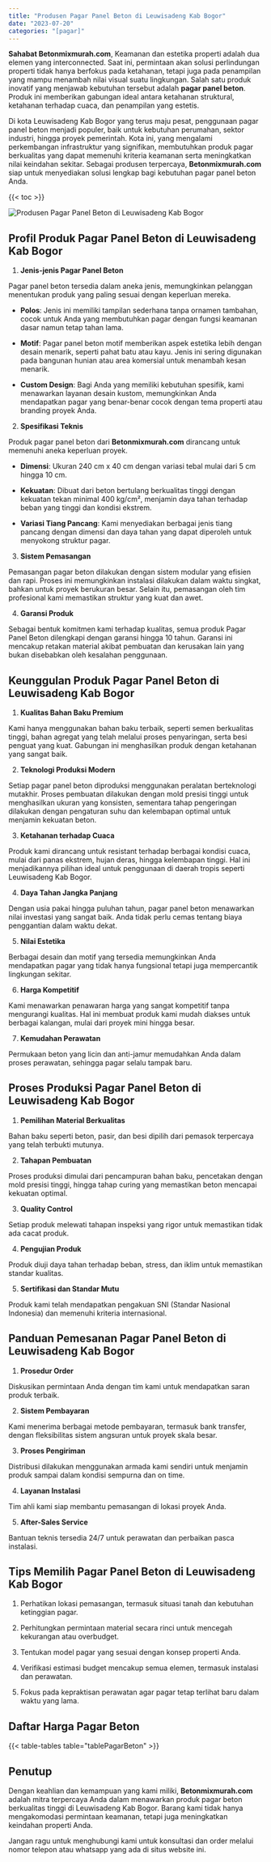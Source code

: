 ```yaml
---
title: "Produsen Pagar Panel Beton di Leuwisadeng Kab Bogor"
date: "2023-07-20"
categories: "[pagar]"
---
```


**Sahabat Betonmixmurah.com**, Keamanan dan estetika properti adalah dua elemen yang interconnected. Saat ini, permintaan akan solusi perlindungan properti tidak hanya berfokus pada ketahanan, tetapi juga pada penampilan yang mampu menambah nilai visual suatu lingkungan. Salah satu produk inovatif yang menjawab kebutuhan tersebut adalah **pagar panel beton**. Produk ini memberikan gabungan ideal antara ketahanan struktural, ketahanan terhadap cuaca, dan penampilan yang estetis.  

Di kota Leuwisadeng Kab Bogor yang terus maju pesat, penggunaan pagar panel beton menjadi populer, baik untuk kebutuhan perumahan, sektor industri, hingga proyek pemerintah. Kota ini, yang mengalami perkembangan infrastruktur yang signifikan, membutuhkan produk pagar berkualitas yang dapat memenuhi kriteria keamanan serta meningkatkan nilai keindahan sekitar. Sebagai produsen terpercaya, **Betonmixmurah.com** siap untuk menyediakan solusi lengkap bagi kebutuhan pagar panel beton Anda.

{{< toc >}}

![Produsen Pagar Panel Beton di Leuwisadeng Kab Bogor](/images/pagar/pagar-beton-10.jpg)

## Profil Produk Pagar Panel Beton di Leuwisadeng Kab Bogor

1. **Jenis-jenis Pagar Panel Beton**  

Pagar panel beton tersedia dalam aneka jenis, memungkinkan pelanggan menentukan produk yang paling sesuai dengan keperluan mereka.  

- **Polos**: Jenis ini memiliki tampilan sederhana tanpa ornamen tambahan, cocok untuk Anda yang membutuhkan pagar dengan fungsi keamanan dasar namun tetap tahan lama.  

- **Motif**: Pagar panel beton motif memberikan aspek estetika lebih dengan desain menarik, seperti pahat batu atau kayu. Jenis ini sering digunakan pada bangunan hunian atau area komersial untuk menambah kesan menarik.  

- **Custom Design**: Bagi Anda yang memiliki kebutuhan spesifik, kami menawarkan layanan desain kustom, memungkinkan Anda mendapatkan pagar yang benar-benar cocok dengan tema properti atau branding proyek Anda.  

2. **Spesifikasi Teknis**  

Produk pagar panel beton dari **Betonmixmurah.com** dirancang untuk memenuhi aneka keperluan proyek.  

- **Dimensi**: Ukuran 240 cm x 40 cm dengan variasi tebal mulai dari 5 cm hingga 10 cm.  

- **Kekuatan**: Dibuat dari beton bertulang berkualitas tinggi dengan kekuatan tekan minimal 400 kg/cm², menjamin daya tahan terhadap beban yang tinggi dan kondisi ekstrem.  

- **Variasi Tiang Pancang**: Kami menyediakan berbagai jenis tiang pancang dengan dimensi dan daya tahan yang dapat diperoleh untuk menyokong struktur pagar.  

3. **Sistem Pemasangan**  

Pemasangan pagar beton dilakukan dengan sistem modular yang efisien dan rapi. Proses ini memungkinkan instalasi dilakukan dalam waktu singkat, bahkan untuk proyek berukuran besar. Selain itu, pemasangan oleh tim profesional kami memastikan struktur yang kuat dan awet.  

4. **Garansi Produk**  

Sebagai bentuk komitmen kami terhadap kualitas, semua produk Pagar Panel Beton dilengkapi dengan garansi hingga 10 tahun. Garansi ini mencakup retakan material akibat pembuatan dan kerusakan lain yang bukan disebabkan oleh kesalahan penggunaan.

## Keunggulan Produk Pagar Panel Beton di Leuwisadeng Kab Bogor 

1. **Kualitas Bahan Baku Premium**  

Kami hanya menggunakan bahan baku terbaik, seperti semen berkualitas tinggi, bahan agregat yang telah melalui proses penyaringan, serta besi penguat yang kuat. Gabungan ini menghasilkan produk dengan ketahanan yang sangat baik.  

2. **Teknologi Produksi Modern**  

Setiap pagar panel beton diproduksi menggunakan peralatan berteknologi mutakhir. Proses pembuatan dilakukan dengan mold presisi tinggi untuk menghasilkan ukuran yang konsisten, sementara tahap pengeringan dilakukan dengan pengaturan suhu dan kelembapan optimal untuk menjamin kekuatan beton.  

3. **Ketahanan terhadap Cuaca**  

Produk kami dirancang untuk resistant terhadap berbagai kondisi cuaca, mulai dari panas ekstrem, hujan deras, hingga kelembapan tinggi. Hal ini menjadikannya pilihan ideal untuk penggunaan di daerah tropis seperti Leuwisadeng Kab Bogor.  

4. **Daya Tahan Jangka Panjang**  

Dengan usia pakai hingga puluhan tahun, pagar panel beton menawarkan nilai investasi yang sangat baik. Anda tidak perlu cemas tentang biaya penggantian dalam waktu dekat.  

5. **Nilai Estetika**  

Berbagai desain dan motif yang tersedia memungkinkan Anda mendapatkan pagar yang tidak hanya fungsional tetapi juga mempercantik lingkungan sekitar.  

6. **Harga Kompetitif**  

Kami menawarkan penawaran harga yang sangat kompetitif tanpa mengurangi kualitas. Hal ini membuat produk kami mudah diakses untuk berbagai kalangan, mulai dari proyek mini hingga besar.  

7. **Kemudahan Perawatan**  

Permukaan beton yang licin dan anti-jamur memudahkan Anda dalam proses perawatan, sehingga pagar selalu tampak baru.

## Proses Produksi Pagar Panel Beton di Leuwisadeng Kab Bogor

1. **Pemilihan Material Berkualitas**  

Bahan baku seperti beton, pasir, dan besi dipilih dari pemasok terpercaya yang telah terbukti mutunya.

2. **Tahapan Pembuatan**  

Proses produksi dimulai dari pencampuran bahan baku, pencetakan dengan mold presisi tinggi, hingga tahap curing yang memastikan beton mencapai kekuatan optimal.

3. **Quality Control**  

Setiap produk melewati tahapan inspeksi yang rigor untuk memastikan tidak ada cacat produk.

4. **Pengujian Produk**  

Produk diuji daya tahan terhadap beban, stress, dan iklim untuk memastikan standar kualitas.

5. **Sertifikasi dan Standar Mutu**  

Produk kami telah mendapatkan pengakuan SNI (Standar Nasional Indonesia) dan memenuhi kriteria internasional.

## Panduan Pemesanan Pagar Panel Beton di Leuwisadeng Kab Bogor

1. **Prosedur Order**  

Diskusikan permintaan Anda dengan tim kami untuk mendapatkan saran produk terbaik.

2. **Sistem Pembayaran**  

Kami menerima berbagai metode pembayaran, termasuk bank transfer, dengan fleksibilitas sistem angsuran untuk proyek skala besar.

3. **Proses Pengiriman**  

Distribusi dilakukan menggunakan armada kami sendiri untuk menjamin produk sampai dalam kondisi sempurna dan on time.

4. **Layanan Instalasi**  

Tim ahli kami siap membantu pemasangan di lokasi proyek Anda.

5. **After-Sales Service**  

Bantuan teknis tersedia 24/7 untuk perawatan dan perbaikan pasca instalasi.

## Tips Memilih Pagar Panel Beton di Leuwisadeng Kab Bogor

1. Perhatikan lokasi pemasangan, termasuk situasi tanah dan kebutuhan ketinggian pagar.  

2. Perhitungkan permintaan material secara rinci untuk mencegah kekurangan atau overbudget.  

3. Tentukan model pagar yang sesuai dengan konsep properti Anda.  

4. Verifikasi estimasi budget mencakup semua elemen, termasuk instalasi dan perawatan.  

5. Fokus pada kepraktisan perawatan agar pagar tetap terlihat baru dalam waktu yang lama.

## Daftar Harga Pagar Beton

{{< table-tables table="tablePagarBeton" >}}

## Penutup

Dengan keahlian dan kemampuan yang kami miliki, **Betonmixmurah.com** adalah mitra terpercaya Anda dalam menawarkan produk pagar beton berkualitas tinggi di Leuwisadeng Kab Bogor. Barang kami tidak hanya mengakomodasi permintaan keamanan, tetapi juga meningkatkan keindahan properti Anda.  

Jangan ragu untuk menghubungi kami untuk konsultasi dan order melalui nomor telepon atau whatsapp yang ada di situs website ini.